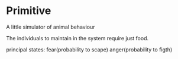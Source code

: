 # Primitive
A little simulator of animal behaviour

The individuals to maintain in the system require just food.

principal states:
fear(probability to scape)
anger(probability to figth)
